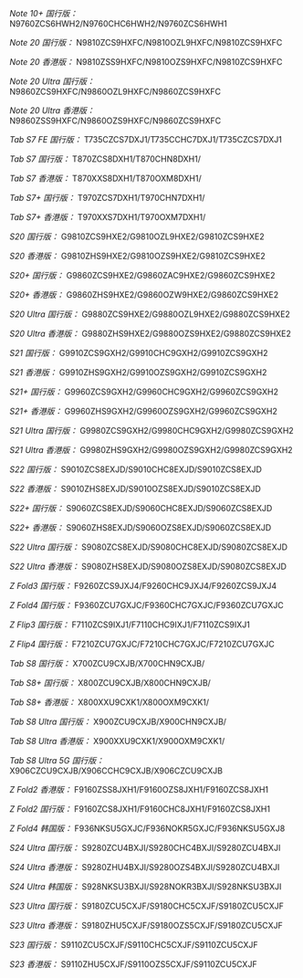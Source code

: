 *Note 10+ 国行版：*
N9760ZCS6HWH2/N9760CHC6HWH2/N9760ZCS6HWH1

*Note 20 国行版：*
N9810ZCS9HXFC/N9810OZL9HXFC/N9810ZCS9HXFC

*Note 20 香港版：*
N9810ZSS9HXFC/N9810OZS9HXFC/N9810ZCS9HXFC

*Note 20 Ultra 国行版：*
N9860ZCS9HXFC/N9860OZL9HXFC/N9860ZCS9HXFC

*Note 20 Ultra 香港版：*
N9860ZSS9HXFC/N9860OZS9HXFC/N9860ZCS9HXFC

*Tab S7 FE 国行版：*
T735CZCS7DXJ1/T735CCHC7DXJ1/T735CZCS7DXJ1

*Tab S7 国行版：*
T870ZCS8DXH1/T870CHN8DXH1/

*Tab S7 香港版：*
T870XXS8DXH1/T870OXM8DXH1/

*Tab S7+ 国行版：*
T970ZCS7DXH1/T970CHN7DXH1/

*Tab S7+ 香港版：*
T970XXS7DXH1/T970OXM7DXH1/

*S20 国行版：*
G9810ZCS9HXE2/G9810OZL9HXE2/G9810ZCS9HXE2

*S20 香港版：*
G9810ZHS9HXE2/G9810OZS9HXE2/G9810ZCS9HXE2

*S20+ 国行版：*
G9860ZCS9HXE2/G9860ZAC9HXE2/G9860ZCS9HXE2

*S20+ 香港版：*
G9860ZHS9HXE2/G9860OZW9HXE2/G9860ZCS9HXE2

*S20 Ultra 国行版：*
G9880ZCS9HXE2/G9880OZL9HXE2/G9880ZCS9HXE2

*S20 Ultra 香港版：*
G9880ZHS9HXE2/G9880OZS9HXE2/G9880ZCS9HXE2

*S21 国行版：*
G9910ZCS9GXH2/G9910CHC9GXH2/G9910ZCS9GXH2

*S21 香港版：*
G9910ZHS9GXH2/G9910OZS9GXH2/G9910ZCS9GXH2

*S21+ 国行版：*
G9960ZCS9GXH2/G9960CHC9GXH2/G9960ZCS9GXH2

*S21+ 香港版：*
G9960ZHS9GXH2/G9960OZS9GXH2/G9960ZCS9GXH2

*S21 Ultra 国行版：*
G9980ZCS9GXH2/G9980CHC9GXH2/G9980ZCS9GXH2

*S21 Ultra 香港版：*
G9980ZHS9GXH2/G9980OZS9GXH2/G9980ZCS9GXH2

*S22 国行版：*
S9010ZCS8EXJD/S9010CHC8EXJD/S9010ZCS8EXJD

*S22 香港版：*
S9010ZHS8EXJD/S9010OZS8EXJD/S9010ZCS8EXJD

*S22+ 国行版：*
S9060ZCS8EXJD/S9060CHC8EXJD/S9060ZCS8EXJD

*S22+ 香港版：*
S9060ZHS8EXJD/S9060OZS8EXJD/S9060ZCS8EXJD

*S22 Ultra 国行版：*
S9080ZCS8EXJD/S9080CHC8EXJD/S9080ZCS8EXJD

*S22 Ultra 香港版：*
S9080ZHS8EXJD/S9080OZS8EXJD/S9080ZCS8EXJD

*Z Fold3 国行版：*
F9260ZCS9JXJ4/F9260CHC9JXJ4/F9260ZCS9JXJ4

*Z Fold4 国行版：*
F9360ZCU7GXJC/F9360CHC7GXJC/F9360ZCU7GXJC

*Z Flip3 国行版：*
F7110ZCS9IXJ1/F7110CHC9IXJ1/F7110ZCS9IXJ1

*Z Flip4 国行版：*
F7210ZCU7GXJC/F7210CHC7GXJC/F7210ZCU7GXJC

*Tab S8 国行版：*
X700ZCU9CXJB/X700CHN9CXJB/

*Tab S8+ 国行版：*
X800ZCU9CXJB/X800CHN9CXJB/

*Tab S8+ 香港版：*
X800XXU9CXK1/X800OXM9CXK1/

*Tab S8 Ultra 国行版：*
X900ZCU9CXJB/X900CHN9CXJB/

*Tab S8 Ultra 香港版：*
X900XXU9CXK1/X900OXM9CXK1/

*Tab S8 Ultra 5G 国行版：*
X906CZCU9CXJB/X906CCHC9CXJB/X906CZCU9CXJB

*Z Fold2 香港版：*
F9160ZSS8JXH1/F9160OZS8JXH1/F9160ZCS8JXH1

*Z Fold2 国行版：*
F9160ZCS8JXH1/F9160CHC8JXH1/F9160ZCS8JXH1

*Z Fold4 韩国版：*
F936NKSU5GXJC/F936NOKR5GXJC/F936NKSU5GXJ8

*S24 Ultra 国行版：*
S9280ZCU4BXJI/S9280CHC4BXJI/S9280ZCU4BXJI

*S24 Ultra 香港版：*
S9280ZHU4BXJI/S9280OZS4BXJI/S9280ZCU4BXJI

*S24 Ultra 韩国版：*
S928NKSU3BXJI/S928NOKR3BXJI/S928NKSU3BXJI

*S23 Ultra 国行版：*
S9180ZCU5CXJF/S9180CHC5CXJF/S9180ZCU5CXJF

*S23 Ultra 香港版：*
S9180ZHU5CXJF/S9180OZS5CXJF/S9180ZCU5CXJF

*S23 国行版：*
S9110ZCU5CXJF/S9110CHC5CXJF/S9110ZCU5CXJF

*S23 香港版：*
S9110ZHU5CXJF/S9110OZS5CXJF/S9110ZCU5CXJF

